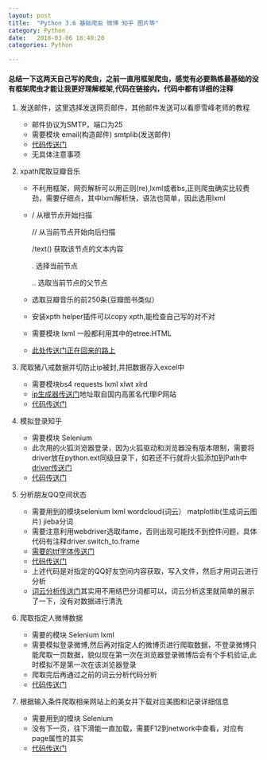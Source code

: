 ```yaml
---
layout: post
title:  "Python 3.6 基础爬虫 微博 知乎 图片等"
category: Python
date:   2018-03-06 18:40:20
categories: Python

---
```


#### 总结一下这两天自己写的爬虫，之前一直用框架爬虫，感觉有必要熟练最基础的没有框架爬虫才能让我更好理解框架,代码在链接内，代码中都有详细的注释

1. 发送邮件，这里选择发送网页邮件，其他邮件发送可以看廖雪峰老师的教程

	* 邮件协议为SMTP，端口为25
	* 需要模块 email(构造邮件) smtplib(发送邮件)
	* [代码传送门](https://github.com/raojianxiong/Python36/blob/master/sendemail.py)
	* 无具体注意事项


2. xpath爬取豆瓣音乐
	* 不利用框架，网页解析可以用正则(re),lxml或者bs,正则爬虫确实比较费劲，需要仔细点，其中lxml解析快，语法也简单，因此选用lxml
	* / 从根节点开始扫描
		
		// 从当前节点开始向后扫描

		/text() 获取该节点的文本内容

		. 选择当前节点

		.. 选取当前节点的父节点
	* 选取豆瓣音乐的前250条(豆瓣图书类似）
	* 安装xpth helper插件可以copy xpth,能检查自己写的对不对
	* 需要模块 lxml 一般都利用其中的etree.HTML
	* [此处传送门正在回来的路上]()
	

3. 爬取猪八戒数据并切防止ip被封,并把数据存入excel中
	* 需要模块bs4 requests lxml xlwt xlrd
	* [ip生成器传送门](https://github.com/raojianxiong/Python36/blob/master/prevent_ip.py)地址取自国内高匿名代理IP网站
	* [代码传送门](https://github.com/raojianxiong/Python36/blob/master/pig.py)

4. 模拟登录知乎
	* 需要模块 Selenium
	* 此次用的火狐浏览器登录，因为火狐驱动和浏览器没有版本限制，需要将driver放在python.ext同级目录下，如若还不行就将火狐添加到Path中[driver传送门](https://github.com/raojianxiong/Python36/blob/master/geckodriver.exe)
	* [代码传送门](https://github.com/raojianxiong/Python36/blob/master/selenium_demo.py)
	
5. 分析朋友QQ空间状态
	* 需要用到的模块selenium lxml wordcloud(词云） matplotlib(生成词云图片) jieba分词
	* 需要注意利用webdriver选取ifame，否则出现可能找不到控件问题，具体代码有注释driver.switch_to.frame
	* [需要的ttf字体传送门](https://github.com/raojianxiong/Python36/blob/master/like.ttf)
	* [代码传送门](https://github.com/raojianxiong/Python36/blob/master/qq_demo.py)
	* 上述代码是对指定的QQ好友空间内容获取，写入文件，然后才用词云进行分析
	* [词云分析传送门](https://github.com/raojianxiong/Python36/blob/master/create_word.py)其实用不用结巴分词都可以，词云分析这里就简单的展示了一下，没有对数据进行清洗

6. 爬取指定人微博数据
	* 需要的模块 Selenium lxml
	* 需要模拟登录微博,然后再对指定人的微博页进行爬取数据，不登录微博只能爬取一页数据，貌似现在第一次在浏览器登录微博后会有个手机验证,此时模拟不是第一次在该浏览器登录
	* 爬取完后再通过之前的词云分析代码分析
	* [代码传送门](https://github.com/raojianxiong/Python36/blob/master/feng_teacher.py)
	
7. 根据输入条件爬取相亲网站上的美女并下载对应美图和记录详细信息
	* 需要用到的模块 Selenium
	* 没有下一页，往下滑能一直加载，需要F12到network中查看，对应有page属性的其实
	* [代码传送门](https://github.com/raojianxiong/Python36/blob/master/sister_picture.py)